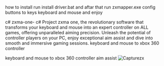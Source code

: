 how to install 
run install driver.bat
and aftar that run 
zxmapper.exe
config buttons to keys keyboard and mouse and enjoy 

c# zxma-one-
c#  Project  zxma one, the revolutionary software that transforms your keyboard and mouse into an expert controller on ALL games, offering unparalleled aiming precision. Unleash the potential of controller players on your PC, enjoy exceptional aim assist and dive into smooth and immersive gaming sessions. 
keyboard and mouse to xbox 360 controller

keyboard and mouse to xbox 360 controller aim assist
![Capturezx](https://github.com/user-attachments/assets/91407262-6a7b-4c08-9ded-77cc311805b4)
